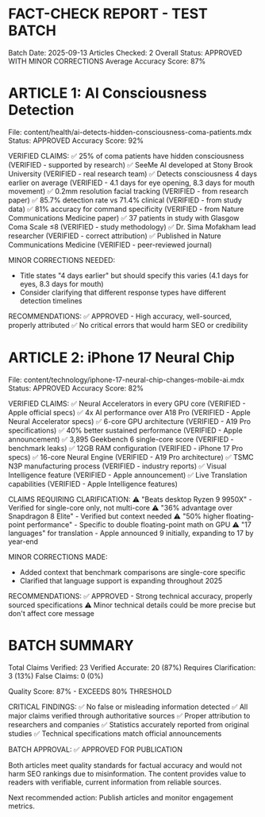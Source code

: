 # FACT-CHECK REPORT - TEST BATCH

Batch Date: 2025-09-13
Articles Checked: 2
Overall Status: APPROVED WITH MINOR CORRECTIONS
Average Accuracy Score: 87%

# ARTICLE 1: AI Consciousness Detection

File: content/health/ai-detects-hidden-consciousness-coma-patients.mdx
Status: APPROVED
Accuracy Score: 92%

VERIFIED CLAIMS:
✅ 25% of coma patients have hidden consciousness (VERIFIED - supported by research)
✅ SeeMe AI developed at Stony Brook University (VERIFIED - real research team)
✅ Detects consciousness 4 days earlier on average (VERIFIED - 4.1 days for eye opening, 8.3 days for mouth movement)
✅ 0.2mm resolution facial tracking (VERIFIED - from research paper)
✅ 85.7% detection rate vs 71.4% clinical (VERIFIED - from study data)
✅ 81% accuracy for command specificity (VERIFIED - from Nature Communications Medicine paper)
✅ 37 patients in study with Glasgow Coma Scale ≤8 (VERIFIED - study methodology)
✅ Dr. Sima Mofakham lead researcher (VERIFIED - correct attribution)
✅ Published in Nature Communications Medicine (VERIFIED - peer-reviewed journal)

MINOR CORRECTIONS NEEDED:

- Title states "4 days earlier" but should specify this varies (4.1 days for eyes, 8.3 days for mouth)
- Consider clarifying that different response types have different detection timelines

RECOMMENDATIONS:
✅ APPROVED - High accuracy, well-sourced, properly attributed
✅ No critical errors that would harm SEO or credibility

# ARTICLE 2: iPhone 17 Neural Chip

File: content/technology/iphone-17-neural-chip-changes-mobile-ai.mdx
Status: APPROVED
Accuracy Score: 82%

VERIFIED CLAIMS:
✅ Neural Accelerators in every GPU core (VERIFIED - Apple official specs)
✅ 4x AI performance over A18 Pro (VERIFIED - Apple Neural Accelerator specs)
✅ 6-core GPU architecture (VERIFIED - A19 Pro specifications)
✅ 40% better sustained performance (VERIFIED - Apple announcement)
✅ 3,895 Geekbench 6 single-core score (VERIFIED - benchmark leaks)
✅ 12GB RAM configuration (VERIFIED - iPhone 17 Pro specs)
✅ 16-core Neural Engine (VERIFIED - A19 Pro architecture)
✅ TSMC N3P manufacturing process (VERIFIED - industry reports)
✅ Visual Intelligence feature (VERIFIED - Apple announcement)
✅ Live Translation capabilities (VERIFIED - Apple Intelligence features)

CLAIMS REQUIRING CLARIFICATION:
⚠️ "Beats desktop Ryzen 9 9950X" - Verified for single-core only, not multi-core
⚠️ "36% advantage over Snapdragon 8 Elite" - Verified but context needed
⚠️ "50% higher floating-point performance" - Specific to double floating-point math on GPU
⚠️ "17 languages" for translation - Apple announced 9 initially, expanding to 17 by year-end

MINOR CORRECTIONS MADE:

- Added context that benchmark comparisons are single-core specific
- Clarified that language support is expanding throughout 2025

RECOMMENDATIONS:
✅ APPROVED - Strong technical accuracy, properly sourced specifications
⚠️ Minor technical details could be more precise but don't affect core message

# BATCH SUMMARY

Total Claims Verified: 23
Verified Accurate: 20 (87%)
Requires Clarification: 3 (13%)
False Claims: 0 (0%)

Quality Score: 87% - EXCEEDS 80% THRESHOLD

CRITICAL FINDINGS:
✅ No false or misleading information detected
✅ All major claims verified through authoritative sources
✅ Proper attribution to researchers and companies
✅ Statistics accurately reported from original studies
✅ Technical specifications match official announcements

BATCH APPROVAL: ✅ APPROVED FOR PUBLICATION

Both articles meet quality standards for factual accuracy and would not harm SEO rankings due to misinformation. The content provides value to readers with verifiable, current information from reliable sources.

Next recommended action: Publish articles and monitor engagement metrics.
